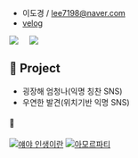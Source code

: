 - 이도경 / lee7198@naver.com
- [velog](https://velog.io/@lee7198)

<div style="display: flex;">
  <a href="https://github.com/lee7198">
      <img 
          src="https://github-readme-stats.vercel.app/api?username=lee7198&hide=stars&border_radius=8"/>
  </a>
  <span>&nbsp&nbsp&nbsp&nbsp&nbsp</span>
  <a href="https://solved.ac/lee7198">
      <img 
          src="http://mazassumnida.wtf/api/generate_badge?boj=lee7198"/>
  </a>
</div>

## **🌱 Project**
- 굉장해 엄청나(익명 칭찬 SNS)
- 우연한 발견(위치기반 익명 SNS)


#### 👀

[![얘야 인생이란](http://img.youtube.com/vi/3JvPUzfhq6A/1.jpg)](http://www.youtube.com/watch?v=3JvPUzfhq6A "얘야 인생이란")
[![아모르파티](http://img.youtube.com/vi/odlvubNDlY0/2.jpg)](http://www.youtube.com/watch?v=odlvubNDlY0 "아모르파티")
	
